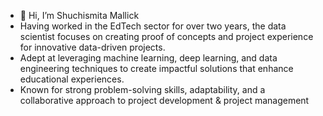- 👋 Hi, I’m Shuchismita Mallick
- Having worked in the EdTech sector for over two years, the data scientist focuses on creating proof of concepts and project experience for innovative data-driven projects.
- Adept at leveraging machine learning, deep learning, and data engineering techniques to create impactful solutions that enhance educational experiences.
- Known for strong problem-solving skills, adaptability, and a collaborative approach to project development & project management

<!---
Shuchismita2000/Shuchismita2000 is a ✨ special ✨ repository because its `README.md` (this file) appears on your GitHub profile.
You can click the Preview link to take a look at your changes.
--->
